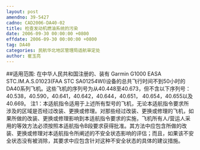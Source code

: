 ```yaml
---
layout: post
amendno: 39-5427
cadno: CAD2006-DA40-02
title: 检查发动机燃油系统的污染
date: 2006-09-30 00:00:00 +0800
effdate: 2006-09-30 00:00:00 +0800
tag: DA40
categories: 民航华北地区管理局适航审定处
author: 崔玉亮
---
```


##适用范围:
在中华人民共和国注册的、装有 Garmin G1000 EASA STC.IM.A.S.01023(FAA STC SA01254WI)设备的总共飞行时间不到50小时的DA40系列飞机。这些飞机的序列号为从40.448至40.673，但不含以下序列号：40.538，40.590，40.641，40.642，40.644，40.651，
40.654，40.655以及40.669。
注1：本适航指令适用于上述所有型号的飞机，无论本适航指令要求所涉及的区域是否经过改装、更换或修理。对那些经过改装、更换或修理的飞机，如果所做的改装、更换或修理影响到本适航指令要求的实施，飞机所有人/营运人采用的等效方法必须按照本适航指令B段要求获得批准。其方法中应包含所做的改装、更换或修理对本适航指令所阐述的不安全状态影响的评估；而且，如果该不安全状态没有被消除，其要求中应包含针对这种不安全状态的具体的建议措施。

